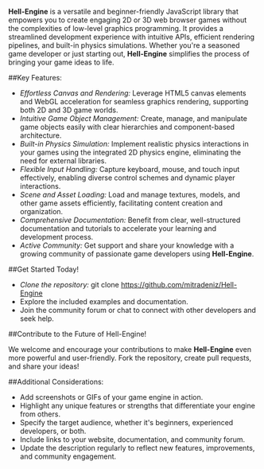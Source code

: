**Hell-Engine** is a versatile and beginner-friendly JavaScript library that empowers you to create engaging 2D or 3D web browser games without the complexities of low-level graphics programming. It provides a streamlined development experience with intuitive APIs, efficient rendering pipelines, and built-in physics simulations. Whether you're a seasoned game developer or just starting out, **Hell-Engine** simplifies the process of bringing your game ideas to life.

##Key Features:

- *Effortless Canvas and Rendering:* Leverage HTML5 canvas elements and WebGL acceleration for seamless graphics rendering, supporting both 2D and 3D game worlds.
- *Intuitive Game Object Management:* Create, manage, and manipulate game objects easily with clear hierarchies and component-based architecture.
- *Built-in Physics Simulation:* Implement realistic physics interactions in your games using the integrated 2D physics engine, eliminating the need for external libraries.
- *Flexible Input Handling:* Capture keyboard, mouse, and touch input effectively, enabling diverse control schemes and dynamic player interactions.
- *Scene and Asset Loading:* Load and manage textures, models, and other game assets efficiently, facilitating content creation and organization.
- *Comprehensive Documentation:* Benefit from clear, well-structured documentation and tutorials to accelerate your learning and development process.
- *Active Community:* Get support and share your knowledge with a growing community of passionate game developers using **Hell-Engine**.

##Get Started Today!

- *Clone the repository:* git clone https://github.com/mitradeniz/Hell-Engine
- Explore the included examples and documentation.
- Join the community forum or chat to connect with other developers and seek help.
  
##Contribute to the Future of Hell-Engine!

We welcome and encourage your contributions to make **Hell-Engine** even more powerful and user-friendly. Fork the repository, create pull requests, and share your ideas!

##Additional Considerations:

- Add screenshots or GIFs of your game engine in action.
- Highlight any unique features or strengths that differentiate your engine from others.
- Specify the target audience, whether it's beginners, experienced developers, or both.
- Include links to your website, documentation, and community forum.
- Update the description regularly to reflect new features, improvements, and community engagement.
